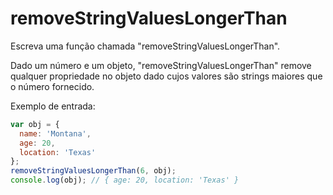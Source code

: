 # removeStringValuesLongerThan

Escreva uma função chamada "removeStringValuesLongerThan".

Dado um número e um objeto, "removeStringValuesLongerThan" remove qualquer
propriedade no objeto dado cujos valores são strings maiores que o número
fornecido.

Exemplo de entrada:

```javascript
var obj = {
  name: 'Montana',
  age: 20,
  location: 'Texas'
};
removeStringValuesLongerThan(6, obj);
console.log(obj); // { age: 20, location: 'Texas' }
```
